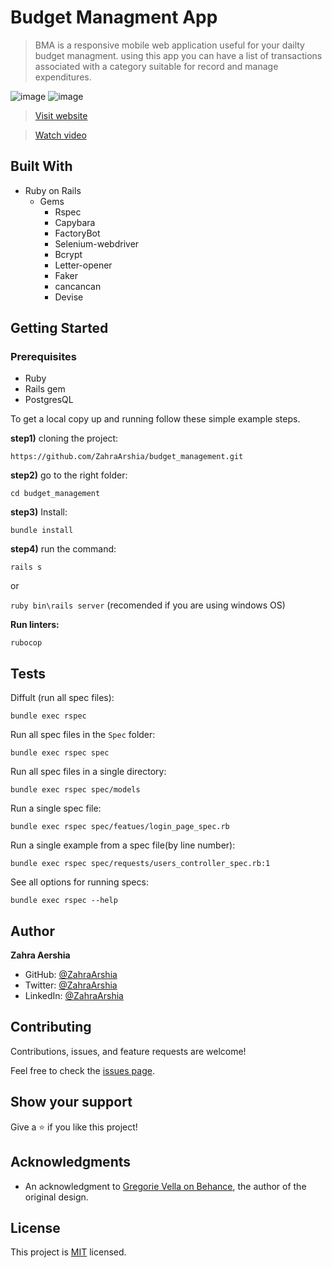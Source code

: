 # Budget Managment App

> BMA is a responsive mobile web application useful for your dailty budget managment. using this app you can have a list of transactions associated with a category suitable for record and manage expenditures.

![image](https://user-images.githubusercontent.com/78906545/177788777-5c6b6491-a506-4f5c-a4cc-f3b95cddcd37.png)
![image](https://user-images.githubusercontent.com/78906545/177788692-952e264b-bc37-43f0-9a49-2776139d9dd5.png)

> [Visit website](https://thawing-taiga-04921.herokuapp.com/)

> [Watch video](https://www.loom.com/share/6b59cfa6cf814b4b949fe23785d47dd4)

## Built With

- Ruby on Rails
  - Gems
    - Rspec
    - Capybara
    - FactoryBot
    - Selenium-webdriver
    - Bcrypt
    - Letter-opener
    - Faker
    - cancancan
    - Devise

## Getting Started

### Prerequisites
- Ruby
- Rails gem
- PostgresQL

To get a local copy up and running follow these simple example steps.

**step1)** cloning the project:

`https://github.com/ZahraArshia/budget_management.git`

**step2)** go to the right folder:

`cd budget_management`

**step3)** Install:

`bundle install`

**step4)** run the command:

`rails s`

or

`ruby bin\rails server` (recomended if you are using windows OS)

**Run linters:**

`rubocop`

## Tests
Diffult (run all spec files):

`bundle exec rspec`

Run all spec files in the `Spec` folder:

`bundle exec rspec spec`

Run all spec files in a single directory:

`bundle exec rspec spec/models`

Run a single spec file:

`bundle exec rspec spec/featues/login_page_spec.rb`

Run a single example from a spec file(by line number):

`bundle exec rspec spec/requests/users_controller_spec.rb:1`

See all options for running specs:

`bundle exec rspec --help`

## Author

**Zahra Aershia**

- GitHub: [@ZahraArshia](https://github.com/ZahraArshia)
- Twitter: [@ZahraArshia](https://twitter.com/ZahraArshia)
- LinkedIn: [@ZahraArshia](https://www.linkedin.com/in/ZahraArshia/)

## Contributing

Contributions, issues, and feature requests are welcome!

Feel free to check the [issues page](../../issues/).

## Show your support

Give a ⭐️ if you like this project!

## Acknowledgments
-  An acknowledgment to [Gregorie Vella on Behance](https://www.behance.net/gregoirevella), the author of the original design.

## License

This project is [MIT](./MIT.md) licensed.
